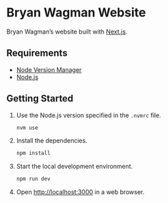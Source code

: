 # Bryan Wagman Website

Bryan Wagman’s website built with [Next.js](https://nextjs.org/).

## Requirements

- [Node Version Manager](https://github.com/creationix/nvm)
- [Node.js](https://nodejs.org/)

## Getting Started

1. Use the Node.js version specified in the `.nvmrc` file.

   ```sh
   nvm use
   ```

2. Install the dependencies.

   ```sh
   npm install
   ```

3. Start the local development environment.

   ```sh
   npm run dev
   ```

4. Open [http://localhost:3000](http://localhost:3000) in a web browser.
